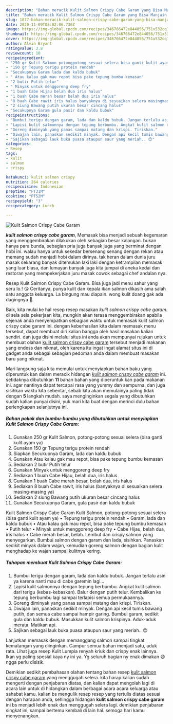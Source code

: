 ```yaml
---
description: "Bahan meracik Kulit Salmon Crispy Cabe Garam yang Bisa Manjain Lidah"
title: "Bahan meracik Kulit Salmon Crispy Cabe Garam yang Bisa Manjain Lidah"
slug: 1877-bahan-meracik-kulit-salmon-crispy-cabe-garam-yang-bisa-manjain-lidah
date: 2020-11-09T08:02:06.736Z
image: https://img-global.cpcdn.com/recipes/346766472e844056/751x532cq70/kulit-salmon-crispy-cabe-garam-foto-resep-utama.jpg
thumbnail: https://img-global.cpcdn.com/recipes/346766472e844056/751x532cq70/kulit-salmon-crispy-cabe-garam-foto-resep-utama.jpg
cover: https://img-global.cpcdn.com/recipes/346766472e844056/751x532cq70/kulit-salmon-crispy-cabe-garam-foto-resep-utama.jpg
author: Alvin Bryant
ratingvalue: 3.8
reviewcount: 10
recipeingredient:
- "250 gr Kulit Salmon potongpotong sesuai selera bisa ganti kulit ayam ya"
- "150 gr Tepung terigu protein rendah"
- "Secukupnya Garam lada dan kaldu bubuk"
- " Atau kalau gak mau repot bisa pake tepung bumbu kemasan"
- "2 butir Putih telur"
- " Minyak untuk menggoreng deep fry"
- "1 buah Cabe Hijau belah dua iris halus"
- "1 buah Cabe merah besar belah dua iris halus"
- "8 buah Cabe rawit iris halus banyaknya di sesuaikan selera masingmasing ya"
- "2 siung Bawang putih ukuran besar cincang halus"
- "Secukupnya Garam gula pasir dan kaldu bubuk"
recipeinstructions:
- "Bumbui terigu dengan garam, lada dan kaldu bubuk. Jangan terlalu asin ya karena nanti mau di cabe garemin lagi..."
- "Lapisi kulit salmonnya dengan tepung berbumbu. Angkat kulit salmon dari terigu (kebas-kebaskan). Balur dengan putih telur. Kembalikan ke tepung berbumbu lagi sampai terlapisi semua permukaannya."
- "Goreng diminyak yang panas sampai matang dan krispi. Tiriskan."
- "Diwajan lain, panaskan sedikit minyak. Dengan api kecil tumis bawang putih, dan semua cabe sampai hampir garing. Bumbui garam, sedikit gula dan kaldu bubuk. Masukkan kulit salmon krispinya. Aduk-aduk merata. Matikan api."
- "Sajikan sebagai lauk buka puasa ataupun saur yang meriah.. 😉"
categories:
- Resep
tags:
- kulit
- salmon
- crispy

katakunci: kulit salmon crispy 
nutrition: 264 calories
recipecuisine: Indonesian
preptime: "PT31M"
cooktime: "PT52M"
recipeyield: "3"
recipecategory: Lunch

---
```



![Kulit Salmon Crispy Cabe Garam](https://img-global.cpcdn.com/recipes/346766472e844056/751x532cq70/kulit-salmon-crispy-cabe-garam-foto-resep-utama.jpg)

<b><i>kulit salmon crispy cabe garam</i></b>, Memasak bisa menjadi sebuah kegemaran yang menggembirakan dilakukan oleh sebagian besar kalangan. bukan hanya para bunda, sebagian pria juga banyak juga yang berminat dengan hobi ini. walau hanya untuk sekedar bersenang senang dengan rekan atau memang sudah menjadi hobi dalam dirinya. tak heran dalam dunia juru masak sekarang banyak ditemukan laki laki dengan ketrampilan memasak yang luar biasa, dan lumayan banyak juga kita jumpai di aneka kedai dan restoran yang mempekerjakan juru masak cowok sebagai chef andalan nya.

Resep Kulit Salmon Crispy Cabe Garam. Bisa juga jadi menu sahur yang seru lo.! 😘 Ceritanya, punya kulit dan kepala ikan salmon dikasih ama salah satu anggota keluarga. La bingung mau diapain. wong kulit doang gak ada dagingnya 🤔.

Baik, kita mulai ke hal resep resep masakan <i>kulit salmon crispy cabe garam</i>. di sela sela pekerjaan kita, mungkin akan terasa menggembirakan apabila sejenak anda menyempatkan sebagian waktu untuk memasak kulit salmon crispy cabe garam ini. dengan keberhasilan kita dalam memasak menu tersebut, dapat membuat diri kalian bangga oleh hasil masakan kalian sendiri. dan juga disini melalui situs ini anda akan mempunyai rujukan untuk membuat olahan <u>kulit salmon crispy cabe garam</u> tersebut menjadi makanan yang endess dan nikmat, oleh karena itu ingat ingat alamat situs ini di gadget anda sebagai sebagian pedoman anda dalam membuat masakan baru yang nikmat.


Mari langsung saja kita memulai untuk menyiapkan bahan baku yang diperuntuk kan dalam meracik hidangan <u><i>kulit salmon crispy cabe garam</i></u> ini. setidaknya dibutuhkan <b>11</b> bahan bahan yang diperuntuk kan pada makanan ini. agar nantinya dapat tercapai rasa yang yummy dan sempurna. dan juga sisihkan waktu kita sebentar, sebab kita akan memulainya paling tidak dengan <b>5</b> langkah mudah. saya menginginkan segala yang dibutuhkan sudah kalian punyai disini, yuk mari kita buat dengan merinci dulu bahan perlengkapan selanjutnya ini.

<!--inarticleads1-->

##### Bahan pokok dan bumbu-bumbu yang dibutuhkan untuk menyiapkan Kulit Salmon Crispy Cabe Garam:

1. Gunakan 250 gr Kulit Salmon, potong-potong sesuai selera (bisa ganti kulit ayam ya)
1. Gunakan 150 gr Tepung terigu protein rendah
1. Siapkan Secukupnya Garam, lada dan kaldu bubuk
1. Gunakan  Atau kalau gak mau repot, bisa pake tepung bumbu kemasan
1. Sediakan 2 butir Putih telur
1. Gunakan  Minyak untuk menggoreng deep fry
1. Sediakan 1 buah Cabe Hijau, belah dua, iris halus
1. Gunakan 1 buah Cabe merah besar, belah dua, iris halus
1. Sediakan 8 buah Cabe rawit, iris halus (banyaknya di sesuaikan selera masing-masing ya)
1. Sediakan 2 siung Bawang putih ukuran besar cincang halus
1. Gunakan Secukupnya Garam, gula pasir dan kaldu bubuk


Kulit Salmon Crispy Cabe Garam Kulit Salmon, potong-potong sesuai selera (bisa ganti kulit ayam ya) • Tepung terigu protein rendah • Garam, lada dan kaldu bubuk • Atau kalau gak mau repot, bisa pake tepung bumbu kemasan • Putih telur • Minyak untuk menggoreng deep fry • Cabe Hijau, belah dua, iris halus • Cabe merah besar, belah. Lembut dan crispy salmon yang menyegarkan. Bumbui salmon dengan garam dan lada, sisihkan. Panaskan sedikit minyak dalam wajan, kemudian goreng salmon dengan bagian kulit menghadap ke wajan sampai kulitnya kering. 

<!--inarticleads2-->

##### Tahapan membuat Kulit Salmon Crispy Cabe Garam:

1. Bumbui terigu dengan garam, lada dan kaldu bubuk. Jangan terlalu asin ya karena nanti mau di cabe garemin lagi...
1. Lapisi kulit salmonnya dengan tepung berbumbu. Angkat kulit salmon dari terigu (kebas-kebaskan). Balur dengan putih telur. Kembalikan ke tepung berbumbu lagi sampai terlapisi semua permukaannya.
1. Goreng diminyak yang panas sampai matang dan krispi. Tiriskan.
1. Diwajan lain, panaskan sedikit minyak. Dengan api kecil tumis bawang putih, dan semua cabe sampai hampir garing. Bumbui garam, sedikit gula dan kaldu bubuk. Masukkan kulit salmon krispinya. Aduk-aduk merata. Matikan api.
1. Sajikan sebagai lauk buka puasa ataupun saur yang meriah.. 😉


Lanjutkan memasak dengan memanggang salmon sampai tingkat kematangan yang diinginkan. Campur semua bahan menjadi satu, aduk rata. Lihat juga resep Kulit Lumpia renyah kriuk dan crispy enak lainnya. Ikan yg paling spesial kaya ny ini ya. Yg seluruh bagian ny enak dimakan 😄 ngga perlu disisik. 

Demikian sedikit pembahasan olahan tentang bahan resep <u>kulit salmon crispy cabe garam</u> yang menggugah selera. kita harap kalian sudah mengerti dengan penjabaran diatas, dan kalian dapat mengolah lagi di acara lain untuk di hidangkan dalam berbagai acara acara keluarga atau sahabat kamu. kalian bs mengulik resep resep yang tertulis diatas sesuai dengan harapan anda, sehingga hidangan <b>kulit salmon crispy cabe garam</b> ini bs menjadi lebih enak dan menggugah selera lagi. demikian penjabaran singkat ini, sampai bertemu kembali di lain hal. semoga hari kamu menyenangkan.
